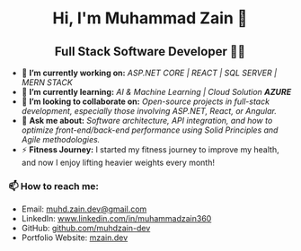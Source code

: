<div align="center">
  <h1>Hi, I'm Muhammad Zain 👋</h1>
  <h2>Full Stack Software Developer 🧑‍💻</h2>
</div>

<ul>
  <li>🔭 <strong>I’m currently working on:</strong> <em>ASP.NET CORE | REACT | SQL SERVER | MERN STACK</em></li>
  <li>🌱 <strong>I’m currently learning:</strong> <em>AI & Machine Learning | Cloud Solution <strong>AZURE</strong></em></li>
  <li>👯 <strong>I’m looking to collaborate on:</strong> <em>Open-source projects in full-stack development, especially those involving ASP.NET, React, or Angular.</em></li>
  <li>💬 <strong>Ask me about:</strong> <em>Software architecture, API integration, and how to optimize front-end/back-end performance using Solid Principles and Agile methodologies.</em></li>
 
  <li>⚡ <strong>Fitness Journey:</strong> I started my fitness journey to improve my health, and now I enjoy lifting heavier weights every month!</li>
</ul>

<h3>📫 How to reach me:</h3>
<ul>
  <li>Email: <a href="mailto:muhd.zain.dev@gmail.com">muhd.zain.dev@gmail.com</a></li>
  <li>LinkedIn: <a href="https://www.linkedin.com/in/muhammadzain360" target="_blank">www.linkedin.com/in/muhammadzain360</a></li>
  <li>GitHub: <a href="https://github.com/muhdzain-dev" target="_blank">github.com/muhdzain-dev</a></li>
   <li>Portfolio Website: <a href="https://mzain.dev/" target="_blank">mzain.dev</a></li>
</ul>

